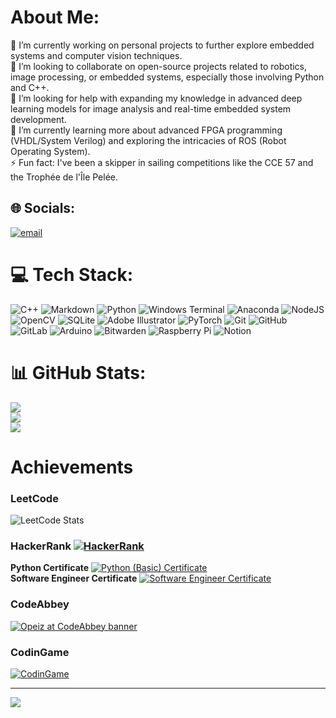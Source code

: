 # About Me:
🔭 I’m currently working on personal projects to further explore embedded systems and computer vision techniques.<br>👯 I’m looking to collaborate on open-source projects related to robotics, image processing, or embedded systems, especially those involving Python and C++.<br>🤝 I’m looking for help with expanding my knowledge in advanced deep learning models for image analysis and real-time embedded system development.<br>🌱 I’m currently learning more about advanced FPGA programming (VHDL/System Verilog) and exploring the intricacies of ROS (Robot Operating System).<br>⚡ Fun fact: I've been a skipper in sailing competitions like the CCE 57 and the Trophée de l'Île Pelée.


## 🌐 Socials:
[![email](https://img.shields.io/badge/Email-D14836?logo=gmail&logoColor=white)](mailto:ja.opazoy@gmail.com) 

# 💻 Tech Stack:
![C++](https://img.shields.io/badge/c++-%2300599C.svg?style=for-the-badge&logo=c%2B%2B&logoColor=white) 
![Markdown](https://img.shields.io/badge/markdown-%23000000.svg?style=for-the-badge&logo=markdown&logoColor=white) 
![Python](https://img.shields.io/badge/python-3670A0?style=for-the-badge&logo=python&logoColor=ffdd54) 
![Windows Terminal](https://img.shields.io/badge/Windows%20Terminal-%234D4D4D.svg?style=for-the-badge&logo=windows-terminal&logoColor=white) 
![Anaconda](https://img.shields.io/badge/Anaconda-%2344A833.svg?style=for-the-badge&logo=anaconda&logoColor=white) 
![NodeJS](https://img.shields.io/badge/node.js-6DA55F?style=for-the-badge&logo=node.js&logoColor=white) 
![OpenCV](https://img.shields.io/badge/opencv-%23white.svg?style=for-the-badge&logo=opencv&logoColor=white) 
![SQLite](https://img.shields.io/badge/sqlite-%2307405e.svg?style=for-the-badge&logo=sqlite&logoColor=white) 
![Adobe Illustrator](https://img.shields.io/badge/adobe%20illustrator-%23FF9A00.svg?style=for-the-badge&logo=adobe%20illustrator&logoColor=white) 
![PyTorch](https://img.shields.io/badge/PyTorch-%23EE4C2C.svg?style=for-the-badge&logo=PyTorch&logoColor=white) 
![Git](https://img.shields.io/badge/git-%23F05033.svg?style=for-the-badge&logo=git&logoColor=white) 
![GitHub](https://img.shields.io/badge/github-%23121011.svg?style=for-the-badge&logo=github&logoColor=white) 
![GitLab](https://img.shields.io/badge/gitlab-%23181717.svg?style=for-the-badge&logo=gitlab&logoColor=white) 
![Arduino](https://img.shields.io/badge/-Arduino-00979D?style=for-the-badge&logo=Arduino&logoColor=white) 
![Bitwarden](https://img.shields.io/badge/bitwarden-%23175DDC.svg?style=for-the-badge&logo=bitwarden&logoColor=white) 
![Raspberry Pi](https://img.shields.io/badge/-Raspberry_Pi-C51A4A?style=for-the-badge&logo=Raspberry-Pi) 
![Notion](https://img.shields.io/badge/Notion-%23000000.svg?style=for-the-badge&logo=notion&logoColor=white)

# 📊 GitHub Stats:
![](https://github-readme-stats.vercel.app/api?username=Opeiz&theme=dark&hide_border=false&include_all_commits=false&count_private=false)<br/>
![](https://nirzak-streak-stats.vercel.app/?user=Opeiz&theme=dark&hide_border=false)<br/>
![](https://github-readme-stats.vercel.app/api/top-langs/?username=Opeiz&theme=dark&hide_border=false&include_all_commits=false&count_private=false&layout=compact)

# Achievements

### LeetCode
![LeetCode Stats](https://leetcard.jacoblin.cool/5t3g0n?theme=dark&font=Consolas)

### HackerRank [![HackerRank](https://img.shields.io/badge/HackerRank-Profile-2EC866?logo=HackerRank&logoColor=white)](https://www.hackerrank.com/ja_opazoy)

**Python Certificate** [![Python (Basic) Certificate](https://img.shields.io/badge/HackerRank-Certificate-2EC866?logo=HackerRank&logoColor=white)](https://www.hackerrank.com/certificates/dd4a8a43d886)\
**Software Engineer Certificate** [![Software Engineer Certificate](https://img.shields.io/badge/HackerRank-Certificate-2EC866?logo=HackerRank&logoColor=white)](https://www.hackerrank.com/certificates/c4ac9dacea2e)

### CodeAbbey
[![Opeiz at CodeAbbey banner](https://www.codeabbey.com/index/user_banner/tgn.png)](https://www.codeabbey.com/index/user_profile/tgn)

### CodinGame
[![CodinGame](https://img.shields.io/badge/CodinGame-Profile-yellow?logo=CodinGame)]([https://www.codingame.com/profile/your_user_id](https://www.codingame.com/profile/fc82c2dc7dc4d51fd9976ce6249ee7be6996126))



---
[![](https://visitcount.itsvg.in/api?id=Opeiz&icon=0&color=0)](https://visitcount.itsvg.in)

<!-- Proudly created with GPRM ( https://gprm.itsvg.in ) -->
